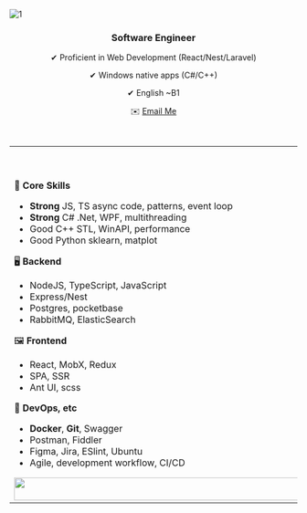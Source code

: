 
![1](https://github.com/user-attachments/assets/5f3e341d-86a1-4cad-84c6-5e8c93ca6e2d)

<div align='center'>    
    
<h3>

**Software Engineer**    
</h3>
</div>
<div align='center'>		

✔ Proficient in Web Development (React/Nest/Laravel)
</div>    
<div align='center'>		
	
✔ Windows native apps (C#/C++) 
</div>     
   
<div align='center'>		
	
✔ English ~B1
</div>  
<div align='center'>	
	
✉️ [Email Me](mailto:conorswipe@gmail.com)	
</div>
<br>                                                               
<table>
<tbody>
<tr>
<td>
<br>
<br>  

🧙‍ **Core Skills**     

- **Strong** JS, TS async code, patterns, event loop
- **Strong** C# .Net, WPF, multithreading
- Good C++ STL, WinAPI, performance
- Good Python sklearn, matplot

🖥 **Backend**

- NodeJS, TypeScript, JavaScript
- Express/Nest
- Postgres, pocketbase
- RabbitMQ, ElasticSearch

🖼️ **Frontend**

- React, MobX, Redux
- SPA, SSR
- Ant UI, scss

📁 **DevOps, etc**

- **Docker**, **Git**, Swagger
- Postman, Fiddler
- Figma, Jira, ESlint, Ubuntu
- Agile, development workflow, CI/CD

<img src="https://github.com/user-attachments/assets/9ecfe624-51a5-4936-a0f6-10f8204ec03f" style="width: 775px; height: 40px; max-width: 100%;">


</td>
<td>
	
![goku](https://github.com/user-attachments/assets/0d03a1ed-db86-473d-b96a-87348c4c4fdc)


</td>
</tr>

</tbody>
</table>

